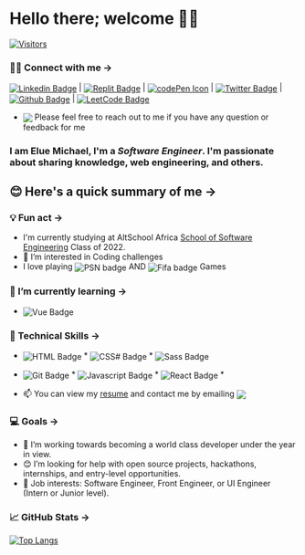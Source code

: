 # Hello there; **welcome** 👋🏾

<!--  ![](https://komarev.com/ghpvc/?username=your-MeekyBerry&color=green) -->
 [![Visitors](https://api.visitorbadge.io/api/visitors?path=MeekyBerry&labelColor=%23d9e3f0&countColor=%232ccce4&style=flat)](https://visitorbadge.io/status?path=MeekyBerry)

###  🤝🏽 Connect with me →
 <a href="https://www.linkedin.com/in/mikkylanky/" target="_blank"><img src="https://img.shields.io/badge/LinkedIn-0077B5?style=for-the-badge&logo=linkedin&logoColor=white" alt="Linkedin Badge" align="center"></a> | <a href="https://replit.com/@meekyberry" target="_blank"><img src="https://img.shields.io/badge/replit-667881?style=for-the-badge&logo=replit&logoColor=white" alt="Replit Badge" align="center"></a> | <a href="https://codepen.io/mikky_lanky" target="_blank"><img src="https://img.shields.io/badge/Codepen-000000?style=for-the-badge&logo=codepen&logoColor=white" alt="codePen Icon" align="center"></a> | <a href="https://twitter.com/Mikky_lanky" target="_blank"><img src="https://img.shields.io/badge/Twitter-1DA1F2?style=for-the-badge&logo=twitter&logoColor=white" alt="Twitter Badge" align="center"></a> | <a href="https://github.com/MeekyBerry/MeekyBerry" target="_blank"><img src="https://img.shields.io/badge/GitHub-100000?style=for-the-badge&logo=github&logoColor=white" alt="Github Badge" align="center"></a> | <a href="https://leetcode.com/meekyberry" target="_blank"><img src="https://img.shields.io/badge/-LeetCode-FFA116?style=for-the-badge&logo=LeetCode&logoColor=black" alt="LeetCode Badge" align="center"></a>
 * <img src="https://img.shields.io/badge/Ask%20me-anything-1abc9c.svg" align="center"> Please feel free to reach out to me if you have any question or feedback for me

### I am **Elue Michael**, I'm a *Software Engineer*. I'm passionate about sharing knowledge, web engineering, and others.

## 😊 Here's a quick summary of me →

 ### 💡 Fun act →
 *  I'm currently studying at AltSchool Africa <a href="https://www.altschoolafrica.com/schools/engineering" target="_blank">School of Software Engineering</a> Class of 2022.
 * 👀 I’m interested in Coding challenges
 * I love playing <img src="https://img.shields.io/badge/PlayStation-003791?style=for-the-badge&logo=playstation&logoColor=white" alt="PSN badge" align="center" /> AND <img src="https://img.shields.io/badge/FIFA-B7312F?style=for-the-badge&logo=fifa&logoColor=white" alt="Fifa badge" align="center" /> Games
 
 ### 🌱 I’m currently learning →
 * <img src="https://img.shields.io/badge/Vue.js-35495E?style=for-the-badge&logo=vue.js&logoColor=4FC08D" alt="Vue Badge" align="center" />

<!-- ### 🔭 I'm currently working on → -->
<!--  * <a href="https://github.com/MeekyBerry/Laundry-business-website" target="_blank">Local Laundry Business Website</a> -->

### 💼 Technical Skills →
* <span><img src="https://img.shields.io/badge/HTML5-E34F26?style=for-the-badge&logo=html5&logoColor=white" alt="HTML Badge" align="center"></span> * <span><img src="https://img.shields.io/badge/CSS3-1572B6?style=for-the-badge&logo=css3&logoColor=white" alt="CSS# Badge" align="center"></span> * <span><img src="https://img.shields.io/badge/Sass-CC6699?style=for-the-badge&logo=sass&logoColor=white" alt="Sass Badge" align="center"></span>
* <span><img src="https://img.shields.io/badge/GIT-E44C30?style=for-the-badge&logo=git&logoColor=white" alt="Git Badge" align="center"></span> * <span><img src="https://img.shields.io/badge/JavaScript-F7DF1E?style=for-the-badge&logo=javascript&logoColor=black" alt="Javascript Badge" align="center"></span> * <span><img src="https://img.shields.io/badge/React-20232A?style=for-the-badge&logo=react&logoColor=61DAFB" alt="React Badge" align="center"></span> *

* 📫 You can view my [resume](https://1drv.ms/w/s!BKYz8gMutSLsp-QDSe8aE0JM2zI6-A?e=SBXqGi) and contact me by emailing <a href="mailto: michaelelue117@gmail.com"> <img src="https://img.shields.io/badge/Gmail-D14836?style=for-the-badge&logo=gmail&logoColor=white" align="center"></a>

### 💻 Goals →
 * 💞️ I’m working towards becoming a world class developer under the year in view.
 * 😊 I’m looking for help with open source projects, hackathons, internships, and entry-level opportunities.
 * 💼 Job interests: Software Engineer, Front Engineer, or UI Engineer (Intern or Junior level).
 
 ### 📈 GitHub Stats →

 [![Top Langs](https://github-readme-stats.vercel.app/api/top-langs/?username=MeekyBerry&layout=compact&theme=react&s)](href="https://github.com/MeekyBerry)

 <!--
 [![Meeky's GitHub stats](https://github-readme-stats.vercel.app/api?username=MeekyBerry&show_icons=true&theme=chartreuse-dark)](href="https://github.com/MeekyBerry)
 
 <a href="https://github.com/MeekyBerry">
 <img align="center" src="https://github-readme-stats.vercel.app/api/pin/?username=MeekyBerry&repo=calculator&theme=highcontrast">
 </a>
 
 <a href="https://github.com/MeekyBerry">
 <img align="center" src="https://github-readme-stats.vercel.app/api/pin/?username=MeekyBerry&repo=RandomPeopleApp&theme=highcontrast">
 </a>

 <a href="https://github.com/MeekyBerry">
 <img align="center" src="https://github-readme-stats.vercel.app/api/pin/?username=MeekyBerry&repo=fake-user-authentication&theme=algolia"></a> 
-->

<!--
MeekyBerry/MeekyBerry is a ✨ special ✨ repository because its `README.md` (this file) appears on your GitHub profile.
You can click the Preview link to take a look at your changes.
--->
